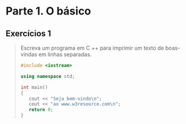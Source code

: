 # Parte 1. O básico

## Exercícios 1

> Escreva um programa em C ++ para imprimir um texto de boas-vindas em linhas separadas.
> 
> ```cpp
> #include <iostream>
>
>using namespace std;
>
>int main()
>{
>    cout << "Seja bem-vindo\n";
>    cout << "ao www.w3resource.com\n";
>    return 0;
>}
> ```
